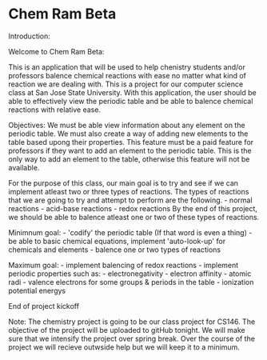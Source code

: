 # Chem Ram Beta
Introduction:


Welcome to Chem Ram Beta:

This is an application that will be used to help chenistry students and/or professors balence chemical reactions with ease no matter what kind of reaction we are dealing with. This is a project for our computer science class at San Jose State University. With this application, the user should be able to effectively view the periodic table and be able to balence chemical reactions with relative ease.

Objectives:
We must be able view information about any element on the periodic table. We must also create a way of adding new elements to the table based upong their properties. This feature must be a paid feature for professors if they want to add an element to the periodic table. This is the only way to add an element to the table, otherwise this feature will not be available.

For the purpose of this class, our main goal is to try and see if we can implement atleast two or three types of reactions. The types of reactions that we are going to try and attempt to perform are the following.
    - normal reactions
    - acid-base reactions
    - redox reactions
By the end of this project, we should be able to balence atleast one or two of these types of reactions.

Minimnum goal:
	- 'codify' the periodic table
		(If that word is even a thing)
	- be able to basic chemical equations, implement 'auto-look-up' for chemicals and elements
	- balence one or two types of reactions

Maximum goal:
	- implement balencing of redox reactions
	- implement periodic properties such as:
		- electronegativity
		- electron affinity
		- atomic radi
		- valence electrons for some groups & periods in the table
		- ionization potential energys


End of project kickoff



Note:
The chemistry project is going to be our class project for CS146. The objective of the project will be uploaded to gitHub tonight. We will make sure that we intensify the project over spring break. Over the course of the project we will recieve outwside help but we will keep it to a minimum.

